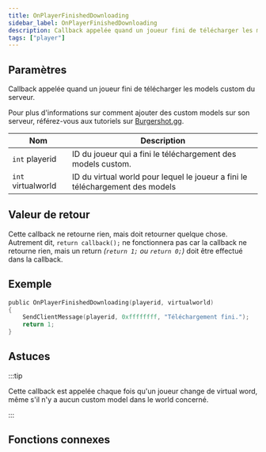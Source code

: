 ```yaml
---
title: OnPlayerFinishedDownloading
sidebar_label: OnPlayerFinishedDownloading
description: Callback appelée quand un joueur fini de télécharger les models custom du serveur.
tags: ["player"]
---
```


<VersionWarn name='callback' version='SA-MP 0.3.DL R1' />

## Paramètres

Callback appelée quand un joueur fini de télécharger les models custom du serveur.

Pour plus d'informations sur comment ajouter des custom models sur son serveur, référez-vous aux tutoriels sur [Burgershot.gg](https://forum.open.mp/).

| Nom                | Description                                                                    |
| ------------------ | ------------------------------------------------------------------------------ |
| `int` playerid     | ID du joueur qui a fini le téléchargement des models custom.                   |
| `int` virtualworld | ID du virtual world pour lequel le joueur a fini le téléchargement des models  |

## Valeur de retour

Cette callback ne retourne rien, mais doit retourner quelque chose. Autrement dit, `return callback();` ne fonctionnera pas car la callback ne retourne rien, mais un return _(`return 1;` ou `return 0;`)_ doit être effectué dans la callback.

## Exemple

```c
public OnPlayerFinishedDownloading(playerid, virtualworld)
{
    SendClientMessage(playerid, 0xffffffff, "Téléchargement fini.");
    return 1;
}
```

## Astuces

:::tip

Cette callback est appelée chaque fois qu'un joueur change de virtual word, même s'il n'y a aucun custom model dans le world concerné.

:::

## Fonctions connexes
